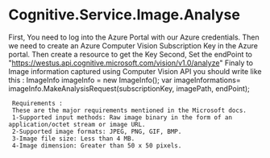 # Cognitive.Service.Image.Analyse

First, You need to log into the Azure Portal with our Azure credentials. Then we need to create an Azure Computer Vision Subscription Key in the Azure portal.
     Then create a resource to get the Key
     Second, Set the endPoint to "https://westus.api.cognitive.microsoft.com/vision/v1.0/analyze" 
     Finaly to Image information captured using Computer Vision API you should write like this : 
  ImageInfo imageInfo = new ImageInfo();
     var imageInformations= imageInfo.MakeAnalysisRequest(subscriptionKey, imagePath, endPoint);
     
     
     Requirements :
     These are the major requirements mentioned in the Microsoft docs.
     1-Supported input methods: Raw image binary in the form of an application/octet stream or image URL.
     2-Supported image formats: JPEG, PNG, GIF, BMP.
     3-Image file size: Less than 4 MB.
     4-Image dimension: Greater than 50 x 50 pixels.
